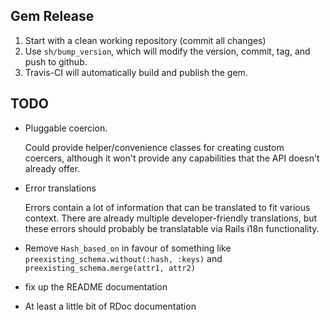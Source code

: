 Gem Release
-----------

1. Start with a clean working repository (commit all changes)
2. Use `sh/bump_version`, which will modify the version, commit, tag, and push to github.
3. Travis-CI will automatically build and publish the gem.


TODO
----

 - Pluggable coercion.

   Could provide helper/convenience classes for creating custom coercers,
   although it won't provide any capabilities that the API doesn't already
   offer.

 - Error translations

   Errors contain a lot of information that can be translated to fit various
   context. There are already multiple developer-friendly translations, but
   these errors should probably be translatable via Rails i18n functionality.

 - Remove `Hash_based_on` in favour of something like
   `preexisting_schema.without(:hash, :keys)` and
   `preexisting_schema.merge(attr1, attr2)`

 - fix up the README documentation

 - At least a little bit of RDoc documentation
